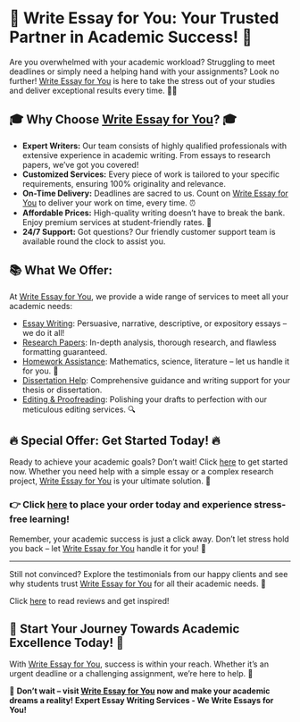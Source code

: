 <h1>🌟 Write Essay for You: Your Trusted Partner in Academic Success! 🌟</h1>

<p>Are you overwhelmed with your academic workload? Struggling to meet deadlines or simply need a helping hand with your assignments? Look no further! <a href="https://tinyurl.com/topessay?keyword=write+essay+for+you">Write Essay for You</a> is here to take the stress out of your studies and deliver exceptional results every time. 📝✨</p>

<h2>🎓 Why Choose <a href="https://tinyurl.com/topessay?keyword=write+essay+for+you">Write Essay for You</a>? 🎓</h2>

<ul>
  <li><strong>Expert Writers:</strong> Our team consists of highly qualified professionals with extensive experience in academic writing. From essays to research papers, we’ve got you covered!</li>
  <li><strong>Customized Services:</strong> Every piece of work is tailored to your specific requirements, ensuring 100% originality and relevance.</li>
  <li><strong>On-Time Delivery:</strong> Deadlines are sacred to us. Count on <a href="https://tinyurl.com/topessay?keyword=write+essay+for+you">Write Essay for You</a> to deliver your work on time, every time. ⏰</li>
  <li><strong>Affordable Prices:</strong> High-quality writing doesn’t have to break the bank. Enjoy premium services at student-friendly rates. 💸</li>
  <li><strong>24/7 Support:</strong> Got questions? Our friendly customer support team is available round the clock to assist you.</li>
</ul>

<h2>📚 What We Offer:</h2>

<p>At <a href="https://tinyurl.com/topessay?keyword=write+essay+for+you">Write Essay for You</a>, we provide a wide range of services to meet all your academic needs:</p>

<ul>
  <li><a href="https://tinyurl.com/topessay?keyword=write+essay+for+you">Essay Writing</a>: Persuasive, narrative, descriptive, or expository essays – we do it all!</li>
  <li><a href="https://tinyurl.com/topessay?keyword=write+essay+for+you">Research Papers</a>: In-depth analysis, thorough research, and flawless formatting guaranteed.</li>
  <li><a href="https://tinyurl.com/topessay?keyword=write+essay+for+you">Homework Assistance</a>: Mathematics, science, literature – let us handle it for you. 📘</li>
  <li><a href="https://tinyurl.com/topessay?keyword=write+essay+for+you">Dissertation Help</a>: Comprehensive guidance and writing support for your thesis or dissertation.</li>
  <li><a href="https://tinyurl.com/topessay?keyword=write+essay+for+you">Editing & Proofreading</a>: Polishing your drafts to perfection with our meticulous editing services. 🔍</li>
</ul>

<h2>🔥 Special Offer: Get Started Today! 🔥</h2>

<p>Ready to achieve your academic goals? Don’t wait! Click <a href="https://tinyurl.com/topessay?keyword=write+essay+for+you">here</a> to get started now. Whether you need help with a simple essay or a complex research project, <a href="https://tinyurl.com/topessay?keyword=write+essay+for+you">Write Essay for You</a> is your ultimate solution. 🚀</p>

<h3>👉 Click <a href="https://tinyurl.com/topessay?keyword=write+essay+for+you">here</a> to place your order today and experience stress-free learning!</h3>

<p>Remember, your academic success is just a click away. Don’t let stress hold you back – let <a href="https://tinyurl.com/topessay?keyword=write+essay+for+you">Write Essay for You</a> handle it for you! 🎉</p>

<hr>

<p>Still not convinced? Explore the testimonials from our happy clients and see why students trust <a href="https://tinyurl.com/topessay?keyword=write+essay+for+you">Write Essay for You</a> for all their academic needs. 🌟</p>

<p>Click <a href="https://tinyurl.com/topessay?keyword=write+essay+for+you">here</a> to read reviews and get inspired!</p>

<h2>🌈 Start Your Journey Towards Academic Excellence Today! 🌈</h2>

<p>With <a href="https://tinyurl.com/topessay?keyword=write+essay+for+you">Write Essay for You</a>, success is within your reach. Whether it’s an urgent deadline or a challenging assignment, we’re here to help. 💪</p>

<p>🔗 <strong>Don’t wait – visit <a href="https://tinyurl.com/topessay?keyword=write+essay+for+you">Write Essay for You</a> now and make your academic dreams a reality!
Expert Essay Writing Services - We Write Essays for You!
